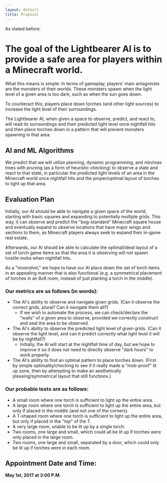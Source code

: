 ```yaml
---
layout: default
title: Proposal
---
```


As stated before:

# The goal of the Lightbearer AI is to provide a safe area for players within a Minecraft world.

What this means is simple: In terms of gameplay, players' main antagonists are the monsters of their worlds. These monsters spawn when the light level of a given area is too dark, such as when the sun goes down.

To counteract this, players place down torches (and other light sources) to increase the light level of their surroundings.

The Lightbearer AI, when given a space to observe, predict, and react to, will read its surroundings and their predicted light level once nightfall hits and then place torches down in a pattern that will prevent monsters spawning in that area.

## AI and ML Algorithms

We predict that we will utilize planning, dynamic programming, and min/max trees with pruning (as a form of heuristic checking) to observe a state and react to that state, in particular the predicted light levels of an area in the Minecraft world once nightfall hits and the proper/optimal layout of torches to light up that area.

## Evaluation Plan

Initially, our AI should be able to navigate a given space of the world, starting with basic squares and expanding to potentially multiple grids. This way, it can observe and predict the "bog-standard" Minecraft square house and eventually expand to observe locations that have major wings and sections to them, as Minecraft players always seek to expand their in-game real estate.

Afterwards, our AI should be able to calculate the optimal/ideal layout of a set of torch game items so that the area it is observing will not spawn hostile mobs when nightfall hits.

As a "moonshot," we hope to have our AI place down the set of torch items in an appealing manner that is also functional (e.g. a symmetrical placement of torches in an 8x8 room, instead of just planting a torch in the middle).

### Our metrics are as follows (in words):
- The AI's ability to observe and navigate given grids. (Can it observe the correct grids, plural? Can it navigate them all?)
  - If we wish to automate the process, we can check/declare the "walls" of a given area to observe, provided we correctly construct and seal the area to be observed.
- The AI's ability to observe the predicted light level of given grids. (Can it observe the light level, and can it predict correctly what light level it will be by nightfall?)
  - Initially, the AI will start at the nightfall time of day, but we hope to improve it so it does not need to directly observe "dark hours" to work properly.
- The AI's ability to find an optimal pattern to place torches down. (First by simple optimality/checking to see if it really made a "mob-proof" lit up zone, then by attempting to make an aesthetically pleasing/symmetrical layout that still functions.)

### Our probable tests are as follows:
- A small room where one torch is sufficient to light up the entire area.
- A large room where one torch is sufficient to light up the entire area, but only if placed in the middle (and not one of the corners).
- A T-shaped room where one torch is sufficient to light up the entire area, but only if placed in the "top" of the T.
- A very large room, unable to be lit up by a single torch.
- Two rooms, one large and small, which could all be lit up if torches were only placed in the large room.
- Two rooms, one large and small, separated by a door, which could only be lit up if torches were in each room.

## Appointment Date and Time:

<b>May 1st, 2017 at 3:00 P.M.</b>
